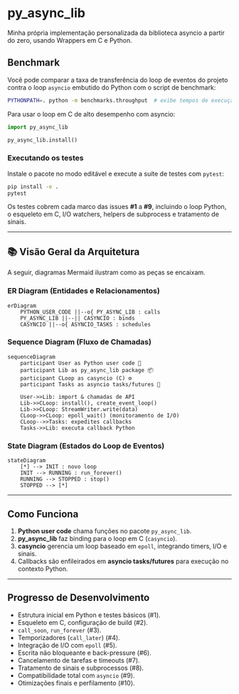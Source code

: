 # py\_async\_lib

Minha própria implementação personalizada da biblioteca asyncio a partir do zero, usando Wrappers em C e Python.

## Benchmark

Você pode comparar a taxa de transferência do loop de eventos do projeto contra o loop `asyncio` embutido do Python com o script de benchmark:

```bash
PYTHONPATH=. python -m benchmarks.throughput  # exibe tempos de execução em segundos
```

Para usar o loop em C de alto desempenho com asyncio:

```python
import py_async_lib

py_async_lib.install()
```

### Executando os testes

Instale o pacote no modo editável e execute a suíte de testes com `pytest`:

```bash
pip install -e .
pytest
```

Os testes cobrem cada marco das issues **#1** a **#9**, incluindo o loop Python, o esqueleto em C, I/O watchers, helpers de subprocess e tratamento de sinais.

---

## 📚 Visão Geral da Arquitetura

A seguir, diagramas Mermaid ilustram como as peças se encaixam.

### ER Diagram (Entidades e Relacionamentos)

```mermaid
erDiagram
    PYTHON_USER_CODE ||--o{ PY_ASYNC_LIB : calls
    PY_ASYNC_LIB ||--|| CASYNCIO : binds
    CASYNCIO ||--o{ ASYNCIO_TASKS : schedules
```

### Sequence Diagram (Fluxo de Chamadas)

```mermaid
sequenceDiagram
    participant User as Python user code 🐍
    participant Lib as py_async_lib package 📦
    participant CLoop as casyncio (C) ⚙️
    participant Tasks as asyncio tasks/futures 🔑

    User->>Lib: import & chamadas de API
    Lib->>CLoop: install(), create_event_loop()
    Lib->>CLoop: StreamWriter.write(data)
    CLoop->>CLoop: epoll_wait() (monitoramento de I/O)
    CLoop-->>Tasks: expedites callbacks
    Tasks->>Lib: executa callback Python
```

### State Diagram (Estados do Loop de Eventos)

```mermaid
stateDiagram
    [*] --> INIT : novo loop
    INIT --> RUNNING : run_forever()
    RUNNING --> STOPPED : stop()
    STOPPED --> [*]
```

---

## Como Funciona

1. **Python user code** chama funções no pacote `py_async_lib`.
2. **py\_async\_lib** faz binding para o loop em C (`casyncio`).
3. **casyncio** gerencia um loop baseado em `epoll`, integrando timers, I/O e sinais.
4. Callbacks são enfileirados em **asyncio tasks/futures** para execução no contexto Python.

---

## Progresso de Desenvolvimento

* Estrutura inicial em Python e testes básicos (#1).
* Esqueleto em C, configuração de build (#2).
* `call_soon`, `run_forever` (#3).
* Temporizadores (`call_later`) (#4).
* Integração de I/O com `epoll` (#5).
* Escrita não bloqueante e back-pressure (#6).
* Cancelamento de tarefas e timeouts (#7).
* Tratamento de sinais e subprocessos (#8).
* Compatibilidade total com `asyncio` (#9).
* Otimizações finais e perfilamento (#10).

